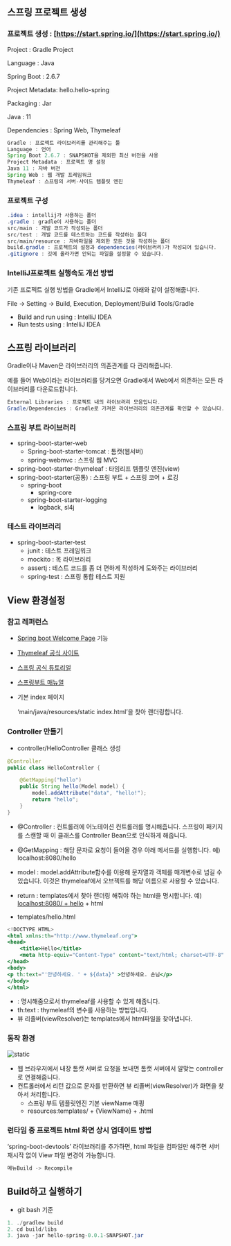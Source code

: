 ## 스프링 프로젝트 생성

### 프로젝트 생성 : [https://start.spring.io/](https://start.spring.io/)

Project : Gradle Project

Language : Java

Spring Boot : 2.6.7

Project Metadata: hello.hello-spring

Packaging : Jar

Java : 11

Dependencies : Spring Web, Thymeleaf

```java
Gradle : 프로젝트 라이브러리를 관리해주는 툴
Language : 언어
Spring Boot 2.6.7 : SNAPSHOT을 제외한 최신 버전을 사용
Project Metadata : 프로젝트 명 설정
Java 11 : 자바 버전
Spring Web : 웹 개발 프레임워크
Thymeleaf : 스프링의 서버-사이드 템플릿 엔진
```

### 프로젝트 구성

```java
.idea : intellij가 사용하는 폴더
.gradle : gradle이 사용하는 폴더
src/main : 개발 코드가 작성되는 폴더
src/test : 개발 코드를 테스트하는 코드를 작성하는 폴더
src/main/resource : 자바파일을 제외한 모든 것을 작성하는 폴더
build.gradle : 프로젝트의 설정과 dependencies(라이브러리)가 작성되어 있습니다.
.gitignore : 깃에 올라가면 안되는 파일을 설정할 수 있습니다.
```

### IntelliJ프로젝트 실행속도 개선 방법

기존 프로젝트 실행 방법을 Gradle에서 IntelliJ로 아래와 같이 설정해줍니다.

File → Setting → Build, Execution, Deployment/Build Tools/Gradle

- Build and run using : IntelliJ IDEA
- Run tests using : IntelliJ IDEA

## 스프링 라이브러리

Gradle이나 Maven은 라이브러리의 의존관계를 다 관리해줍니다.

예를 들어 Web이라는 라이브러리를 당겨오면 Gradle에서 Web에서 의존하는 모든 라이브러리를 다운로드합니다.

```java
External Libraries : 프로젝트 내의 라이브러리 모음입니다.
Gradle/Dependencies : Gradle로 가져온 라이브러리의 의존관계를 확인할 수 있습니다.
```

### 스프링 부트 라이브러리

- spring-boot-starter-web
    - Spring-boot-starter-tomcat : 톰캣(웹서버)
    - spring-webmvc : 스프링 웹 MVC
- spring-boot-starter-thymeleaf : 타임리프 템플릿 엔진(view)
- spring-boot-starter(공통) : 스프링 부트 + 스프링 코어 + 로깅
    - spring-boot
        - spring-core
    - spring-boot-starter-logging
        - logback, sl4j

### 테스트 라이브러리

- spring-boot-starter-test
    - junit : 테스트 프레임워크
    - mockito : 목 라이브러리
    - assertj : 테스트 코드를 좀 더 편하게 작성하게 도와주는 라이브러리
    - spring-test : 스프링 통합 테스트 지원

## View 환경설정

### 참고 레퍼런스

- [Spring boot Welcome Page](https://docs.spring.io/spring-boot/docs/2.3.1.RELEASE/reference/html/spring-boot-features.html#boot-features-spring-mvc-welcome-page) 기능
- [Thymeleaf 공식 사이트](https://www.thymeleaf.org/)
- [스프링 공식 튜토리얼](https://spring.io/guides/gs/serving-web-content/)
- [스프링부트 매뉴얼](https://docs.spring.io/spring-boot/docs/2.3.1.RELEASE/reference/)

- 기본 index 페이지
    
    ‘main/java/resources/static index.html’을 찾아 랜더링합니다.
    

### Controller 만들기

- controller/HelloController 클래스 생성

```java
@Controller
public class HelloController {

    @GetMapping("hello")
    public String hello(Model model) {
        model.addAttribute("data", "hello!");
        return "hello";
    }
}
```

- @Controller : 컨트롤러에 어노테이션 컨트롤러를 명시해줍니다. 스프링이 패키지를 스캔할 때 이 클래스를 Controller Bean으로 인식하게 해줍니다.
- @GetMapping : 해당 문자로 요청이 들어올 경우 아래 메서드를 실행합니다. 예) localhost:8080/hello
- model : model.addAttribute함수를 이용해 문자열과 객체를 매개변수로 넘길 수 있습니다. 이것은 thymeleaf에서 오브젝트를 해당 이름으로 사용할 수 있습니다.
- return : templates에서 찾아 랜더링 해줘야 하는 html을 명시합니다. 예) [localhost:8080/ + hello](http://localhost:8080/hello) + html

- templates/hello.html

```jsx
<!DOCTYPE HTML>
<html xmlns:th="http://www.thymeleaf.org">
<head>
    <title>Hello</title>
    <meta http-equiv="Content-Type" content="text/html; charset=UTF-8" />
</head>
<body>
<p th:text="'안녕하세요. ' + ${data}" >안녕하세요. 손님</p>
</body>
</html>
```

- <html xmlns:th=”https://www.thymeleaf.org”> : 명시해줌으로서 thymeleaf를 사용할 수 있게 해줍니다.
- th:text : thymeleaf의 변수를 사용하는 방법입니다.
- 뷰 리졸버(viewResolver)는 templates에서 html파일을 찾아냅니다.

### 동작 환경

![static](https://s3.us-west-2.amazonaws.com/secure.notion-static.com/f80a6068-0359-48fc-89a8-f8af5fe9677b/Untitled.png?X-Amz-Algorithm=AWS4-HMAC-SHA256&X-Amz-Content-Sha256=UNSIGNED-PAYLOAD&X-Amz-Credential=AKIAT73L2G45EIPT3X45%2F20220502%2Fus-west-2%2Fs3%2Faws4_request&X-Amz-Date=20220502T171407Z&X-Amz-Expires=86400&X-Amz-Signature=c7e8ed5e8287f96f80771695793ddcee5a8920da036de05c149f4685b50390a7&X-Amz-SignedHeaders=host&response-content-disposition=filename%20%3D%22Untitled.png%22&x-id=GetObject)

- 웹 브라우저에서 내장 톰캣 서버로 요청을 보내면 톰캣 서버에서 알맞는 controller로 연결해줍니다.
- 컨트롤러에서 리턴 값으로 문자를 반환하면 뷰 리졸버(viewResolver)가 화면을 찾아서 처리합니다.
    - 스프링 부트 템플릿엔진 기본 viewName 매핑
    - resources:templates/ + {ViewName} + .html

### 런타임 중 프로젝트 html 화면 상시 업데이트 방법

‘spring-boot-devtools’ 라이브러리를 추가하면, html 파일을 컴파일만 해주면 서버 재시작 없이 View 파일 변경이 가능합니다.

```jsx
메뉴Build -> Recompile
```

## Build하고 실행하기

- git bash 기준

```java
1. ./gradlew build
2. cd build/libs
3. java -jar hello-spring-0.0.1-SNAPSHOT.jar
```
